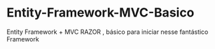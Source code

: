 

# Entity-Framework-MVC-Basico

Entity Framework + MVC RAZOR , básico para iniciar nesse fantástico Framework
